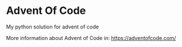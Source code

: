 # Advent Of Code
My python solution for advent of code

More information about Advent of Code in: https://adventofcode.com/
